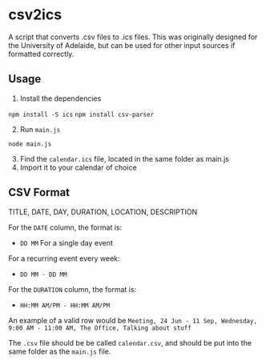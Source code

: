 # csv2ics
A script that converts .csv files to .ics files.
This was originally designed for the University of Adelaide, but can be used for other input sources if formatted correctly.

## Usage

1. Install the dependencies

`npm install -S ics`
`npm install csv-parser`

2. Run `main.js`

`node main.js`

3. Find the `calendar.ics` file, located in the same folder as main.js
4. Import it to your calendar of choice

## CSV Format

TITLE, DATE, DAY, DURATION, LOCATION, DESCRIPTION

For the `DATE` column, the format is:
 - `DD MM`
For a single day event

For a recurring event every week:
 - `DD MM - DD MM`

For the `DURATION` column, the format is:
 - `HH:MM AM/PM - HH:MM AM/PM`

An example of a valid row would be
`Meeting, 24 Jun - 11 Sep, Wednesday, 9:00 AM - 11:00 AM, The Office, Talking about stuff`

The `.csv` file should be be called `calendar.csv`, and should be put into the same folder as the `main.js` file.
